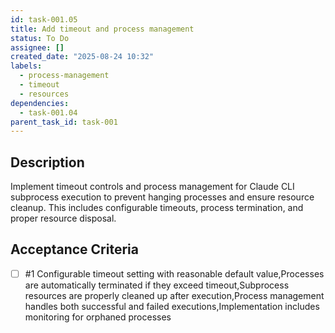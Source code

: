 ```yaml
---
id: task-001.05
title: Add timeout and process management
status: To Do
assignee: []
created_date: "2025-08-24 10:32"
labels:
  - process-management
  - timeout
  - resources
dependencies:
  - task-001.04
parent_task_id: task-001
---
```


## Description

Implement timeout controls and process management for Claude CLI subprocess execution to prevent hanging processes and ensure resource cleanup. This includes configurable timeouts, process termination, and proper resource disposal.

## Acceptance Criteria

<!-- AC:BEGIN -->

- [ ] #1 Configurable timeout setting with reasonable default value,Processes are automatically terminated if they exceed timeout,Subprocess resources are properly cleaned up after execution,Process management handles both successful and failed executions,Implementation includes monitoring for orphaned processes
<!-- AC:END -->
